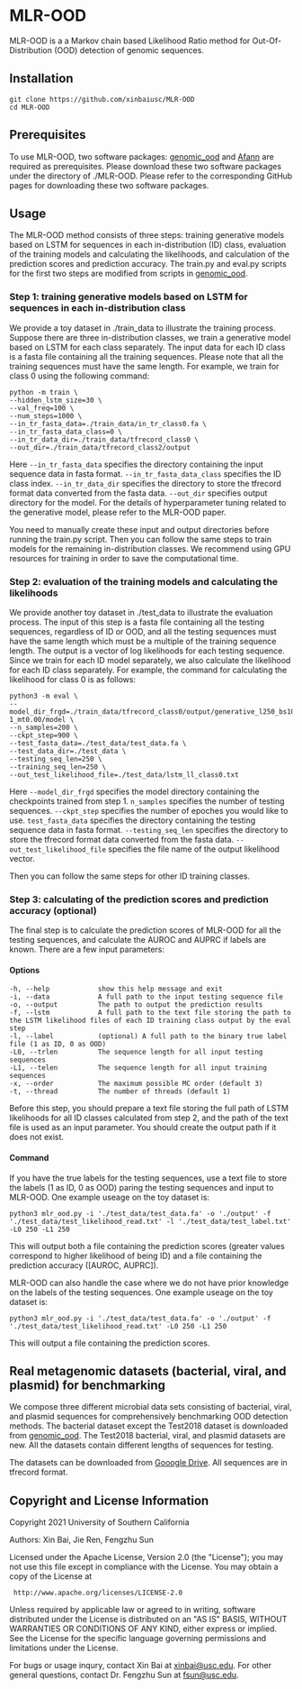 # MLR-OOD
MLR-OOD is a a Markov chain based Likelihood Ratio method for Out-Of-Distribution (OOD) detection of genomic sequences. 

## Installation
```
git clone https://github.com/xinbaiusc/MLR-OOD
cd MLR-OOD
```

## Prerequisites
To use MLR-OOD, two software packages: [genomic_ood](https://github.com/google-research/google-research/tree/master/genomics_ood) and [Afann](https://github.com/GeniusTang/Afann) are required as prerequisites. Please download these two software packages under the directory of ./MLR-OOD. Please refer to the corresponding GitHub pages for downloading these two software packages.

## Usage
The MLR-OOD method consists of three steps: training generative models based on LSTM for sequences in each in-distribution (ID) class, evaluation of the training models and calculating the likelihoods, and calculation of the prediction scores and prediction accuracy. The train.py and eval.py scripts for the first two steps are modified from scripts in [genomic_ood](https://github.com/google-research/google-research/tree/master/genomics_ood).

### Step 1: training generative models based on LSTM for sequences in each in-distribution class
We provide a toy dataset in ./train_data to illustrate the training process. Suppose there are three in-distribution classes, we train a generative model based on LSTM for each class separately. The input data for each ID class is a fasta file containing all the training sequences. Please note that all the training sequences must have the same length. For example, we train for class 0 using the following command:
```
python -m train \
--hidden_lstm_size=30 \
--val_freq=100 \
--num_steps=1000 \
--in_tr_fasta_data=./train_data/in_tr_class0.fa \
--in_tr_fasta_data_class=0 \
--in_tr_data_dir=./train_data/tfrecord_class0 \
--out_dir=./train_data/tfrecord_class2/output
```
Here `--in_tr_fasta_data` specifies the directory containing the input sequence data in fasta format. `--in_tr_fasta_data_class` specifies the ID class index. `--in_tr_data_dir` specifies the directory to store the tfrecord format data converted from the fasta data. `--out_dir` specifies output directory for the model. For the details of hyperparameter tuning related to the generative model, please refer to the MLR-OOD paper.

You need to manually create these input and output directories before running the train.py script. Then you can follow the same steps to train models for the remaining in-distribution classes. We recommend using GPU resources for training in order to save the computational time.

### Step 2: evaluation of the training models and calculating the likelihoods
We provide another toy dataset in ./test_data to illustrate the evaluation process. The input of this step is a fasta file containing all the testing sequences, regardless of ID or OOD, and all the testing sequences must have the same length which must be a multiple of the training sequence length. The output is a vector of log likelihoods for each testing sequence. Since we train for each ID model separately, we also calculate the likelihood for each ID class separately. For example, the command for calculating the likelihood for class 0 is as follows:
```
python3 -m eval \
--model_dir_frgd=./train_data/tfrecord_class0/output/generative_l250_bs100_lr0.0005_hr30_nrFalse_regl2_regw0.000000_fi-1_mt0.00/model \
--n_samples=200 \
--ckpt_step=900 \
--test_fasta_data=./test_data/test_data.fa \
--test_data_dir=./test_data \
--testing_seq_len=250 \
--training_seq_len=250 \
--out_test_likelihood_file=./test_data/lstm_ll_class0.txt
```
Here `--model_dir_frgd` specifies the model directory containing the checkpoints trained from step 1. `n_samples` specifies the number of testing sequences. `--ckpt_step` specifies the number of epoches you would like to use. `test_fasta_data` specifies the directory containing the testing sequence data in fasta format. `--testing_seq_len` specifies the directory to store the tfrecord format data converted from the fasta data. `--out_test_likelihood_file` specifies the file name of the output likelihood vector. 

Then you can follow the same steps for other ID training classes.

### Step 3: calculating of the prediction scores and prediction accuracy (optional)
The final step is to calculate the prediction scores of MLR-OOD for all the testing sequences, and calculate the AUROC and AUPRC if labels are known. There are a few input parameters:
#### Options
```
-h, --help            show this help message and exit
-i, --data            A full path to the input testing sequence file
-o, --output          The path to output the prediction results
-f, --lstm            A full path to the text file storing the path to the LSTM likelihood files of each ID training class output by the eval step
-l, --label           (optional) A full path to the binary true label file (1 as ID, 0 as OOD)
-L0, --trlen          The sequence length for all input testing sequences
-L1, --telen          The sequence length for all input training sequences
-x, --order           The maximum possible MC order (default 3)
-t, --thread          The number of threads (default 1)
```
Before this step, you should prepare a text file storing the full path of LSTM likelihoods for all ID classes calculated from step 2, and the path of the text file is used as an input parameter. You should create the output path if it does not exist.

#### Command
If you have the true labels for the testing sequences, use a text file to store the labels (1 as ID, 0 as OOD) paring the testing sequences and input to MLR-OOD. One example useage on the toy dataset is:
```
python3 mlr_ood.py -i './test_data/test_data.fa' -o './output' -f './test_data/test_likelihood_read.txt' -l './test_data/test_label.txt' -L0 250 -L1 250
```
This will output both a file containing the prediction scores (greater values correspond to higher likelihood of being ID) and a file containing the prediction accuracy ([AUROC, AUPRC]).

MLR-OOD can also handle the case where we do not have prior knowledge on the labels of the testing sequences. One example useage on the toy dataset is:
```
python3 mlr_ood.py -i './test_data/test_data.fa' -o './output' -f './test_data/test_likelihood_read.txt' -L0 250 -L1 250
```
This will output a file containing the prediction scores.

## Real metagenomic datasets (bacterial, viral, and plasmid) for benchmarking
We compose three different microbial data sets consisting of bacterial, viral, and plasmid sequences for comprehensively benchmarking OOD detection methods. The bacterial dataset except the Test2018 dataset is downloaded from [genomic_ood](https://github.com/google-research/google-research/tree/master/genomics_ood). The Test2018 bacterial, viral, and plasmid datasets are new. All the datasets contain different lengths of sequences for testing. 

The datasets can be downloaded from [Gooogle Drive](https://drive.google.com/drive/folders/1Kz0kQ_D1VWYqA-GDld783O7H8AzNuHkC). All sequences are in tfrecord format.

## Copyright and License Information
Copyright 2021 University of Southern California

Authors: Xin Bai, Jie Ren, Fengzhu Sun

Licensed under the Apache License, Version 2.0 (the "License");
you may not use this file except in compliance with the License.
You may obtain a copy of the License at

     http://www.apache.org/licenses/LICENSE-2.0

Unless required by applicable law or agreed to in writing, software
distributed under the License is distributed on an "AS IS" BASIS,
WITHOUT WARRANTIES OR CONDITIONS OF ANY KIND, either express or implied.
See the License for the specific language governing permissions and
limitations under the License.

For bugs or usage inqury, contact Xin Bai at [xinbai@usc.edu](xinbai@usc.edu). For other general questions, contact Dr. Fengzhu Sun at [fsun@usc.edu](fsun@usc.edu).
